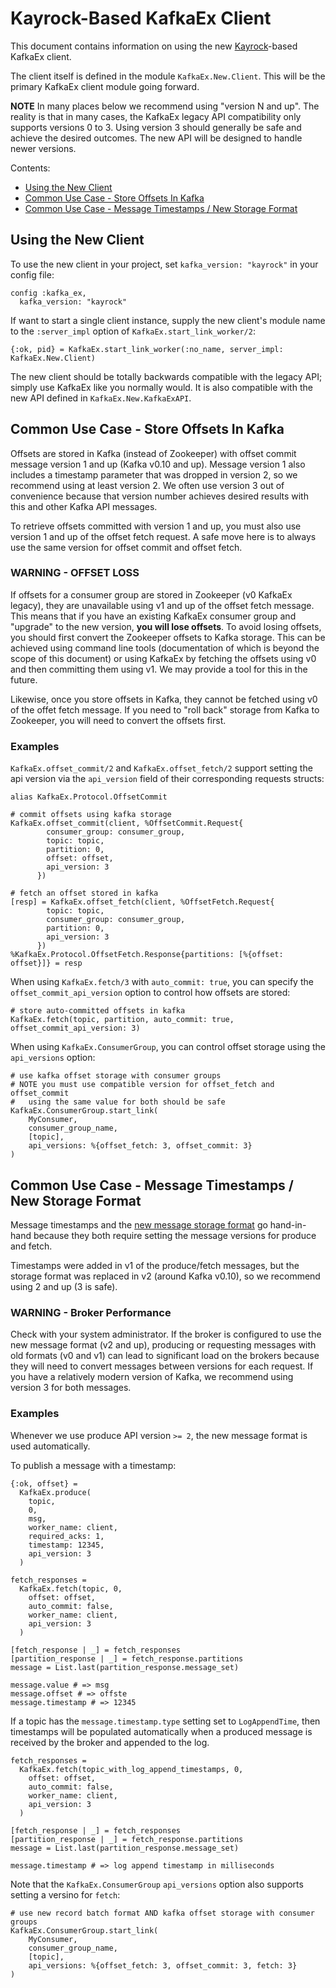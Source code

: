# Kayrock-Based KafkaEx Client

This document contains information on using the new
[Kayrock](https://github.com/dantswain/kayrock)-based KafkaEx client.

The client itself is defined in the module `KafkaEx.New.Client`.  This will be
the primary KafkaEx client module going forward.

**NOTE** In many places below we recommend using "version N and up".  The
reality is that in many cases, the KafkaEx legacy API compatibility only
supports versions 0 to 3.  Using version 3 should generally be safe and achieve
the desired outcomes.  The new API will be designed to handle newer versions.

Contents:

* [Using the New Client](#using-the-new-client)
* [Common Use Case - Store Offsets In
  Kafka](#common-use-case-store-offsets-in-kafka)
* [Common Use Case - Message Timestamps / New Storage Format](#common-use-case-message-timestamps-new-storage-format)

## Using the New Client

To use the new client in your project, set `kafka_version: "kayrock"` in your
config file:

```
config :kafka_ex,
  kafka_version: "kayrock"
```

If want to start a single client instance, supply the new client's module
name to the `:server_impl` option of `KafkaEx.start_link_worker/2`:

```
{:ok, pid} = KafkaEx.start_link_worker(:no_name, server_impl: KafkaEx.New.Client)
```

The new client should be totally backwards compatible with the legacy API;
simply use KafkaEx like you normally would.  It is also compatible with the new
API defined in `KafkaEx.New.KafkaExAPI`.

## Common Use Case - Store Offsets In Kafka

Offsets are stored in Kafka (instead of Zookeeper) with offset commit message
version 1 and up (Kafka v0.10 and up). Message version 1 also includes a
timestamp parameter that was dropped in version 2, so we recommend using at
least version 2. We often use version 3 out of convenience because that
version number achieves desired results with this and other Kafka API
messages.

To retrieve offsets committed with version 1 and up, you must also use version 1
and up of the offset fetch request.  A safe move here is to always use the same
version for offset commit and offset fetch.

### WARNING - OFFSET LOSS

If offsets for a consumer group are stored in Zookeeper (v0 KafkaEx legacy),
they are unavailable using v1 and up of the offset fetch message.  This means
that if you have an existing KafkaEx consumer group and "upgrade" to the new
version, **you will lose offsets**.  To avoid losing offsets, you should first
convert the Zookeeper offsets to Kafka storage.  This can be achieved using
command line tools (documentation of which is beyond the scope of this document)
or using KafkaEx by fetching the offsets using v0 and then committing them using
v1.  We may provide a tool for this in the future.

Likewise, once you store offsets in Kafka, they cannot be fetched using v0 of
the offet fetch message.  If you need to "roll back" storage from Kafka to
Zookeeper, you will need to convert the offsets first.

### Examples

`KafkaEx.offset_commit/2` and `KafkaEx.offset_fetch/2` support setting the api
version via the `api_version` field of their corresponding requests structs:

```
alias KafkaEx.Protocol.OffsetCommit

# commit offsets using kafka storage
KafkaEx.offset_commit(client, %OffsetCommit.Request{
        consumer_group: consumer_group,
        topic: topic,
        partition: 0,
        offset: offset,
        api_version: 3
      })

# fetch an offset stored in kafka
[resp] = KafkaEx.offset_fetch(client, %OffsetFetch.Request{
        topic: topic,
        consumer_group: consumer_group,
        partition: 0,
        api_version: 3
      })
%KafkaEx.Protocol.OffsetFetch.Response{partitions: [%{offset: offset}]} = resp
```

When using `KafkaEx.fetch/3` with `auto_commit: true`, you can specify the
`offset_commit_api_version` option to control how offsets are stored:

```
# store auto-committed offsets in kafka
KafkaEx.fetch(topic, partition, auto_commit: true, offset_commit_api_version: 3)
```

When using `KafkaEx.ConsumerGroup`, you can control offset storage using the
`api_versions` option:

```
# use kafka offset storage with consumer groups
# NOTE you must use compatible version for offset_fetch and offset_commit 
#   using the same value for both should be safe
KafkaEx.ConsumerGroup.start_link(
    MyConsumer,
    consumer_group_name,
    [topic],
    api_versions: %{offset_fetch: 3, offset_commit: 3}
)
```

## Common Use Case - Message Timestamps / New Storage Format

Message timestamps and the [new message storage
format](https://kafka.apache.org/documentation/#recordbatch) go hand-in-hand
because they both require setting the message versions for produce and fetch.

Timestamps were added in v1 of the produce/fetch messages, but the storage
format was replaced in v2 (around Kafka v0.10), so we recommend using 2 and up
(3 is safe).

### WARNING - Broker Performance

Check with your system administrator.  If the broker is configured to use the
new message format (v2 and up), producing or requesting messages with old
formats (v0 and v1) can lead to significant load on the brokers because they
will need to convert messages between versions for each request.  If you have a
relatively modern version of Kafka, we recommend using version 3 for both
messages.

### Examples

Whenever we use produce API version `>= 2`, the new message format is used automatically.

To publish a message with a timestamp:

```
{:ok, offset} =
  KafkaEx.produce(
    topic,
    0,
    msg,
    worker_name: client,
    required_acks: 1,
    timestamp: 12345,
    api_version: 3
  )

fetch_responses =
  KafkaEx.fetch(topic, 0,
    offset: offset,
    auto_commit: false,
    worker_name: client,
    api_version: 3
  )

[fetch_response | _] = fetch_responses
[partition_response | _] = fetch_response.partitions
message = List.last(partition_response.message_set)

message.value # => msg
message.offset # => offste
message.timestamp # => 12345
```

If a topic has the `message.timestamp.type` setting set to `LogAppendTime`, then
timestamps will be populated automatically when a produced message is received
by the broker and appended to the log.

```
fetch_responses =
  KafkaEx.fetch(topic_with_log_append_timestamps, 0,
    offset: offset,
    auto_commit: false,
    worker_name: client,
    api_version: 3
  )

[fetch_response | _] = fetch_responses
[partition_response | _] = fetch_response.partitions
message = List.last(partition_response.message_set)

message.timestamp # => log append timestamp in milliseconds
```

Note that the `KafkaEx.ConsumerGroup` `api_versions` option also supports
setting a versino for `fetch`:

```
# use new record batch format AND kafka offset storage with consumer groups
KafkaEx.ConsumerGroup.start_link(
    MyConsumer,
    consumer_group_name,
    [topic],
    api_versions: %{offset_fetch: 3, offset_commit: 3, fetch: 3}
)
```
